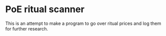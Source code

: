 # PoE ritual scanner

This is an attempt to make a program to go over ritual prices and log them
for further research.
